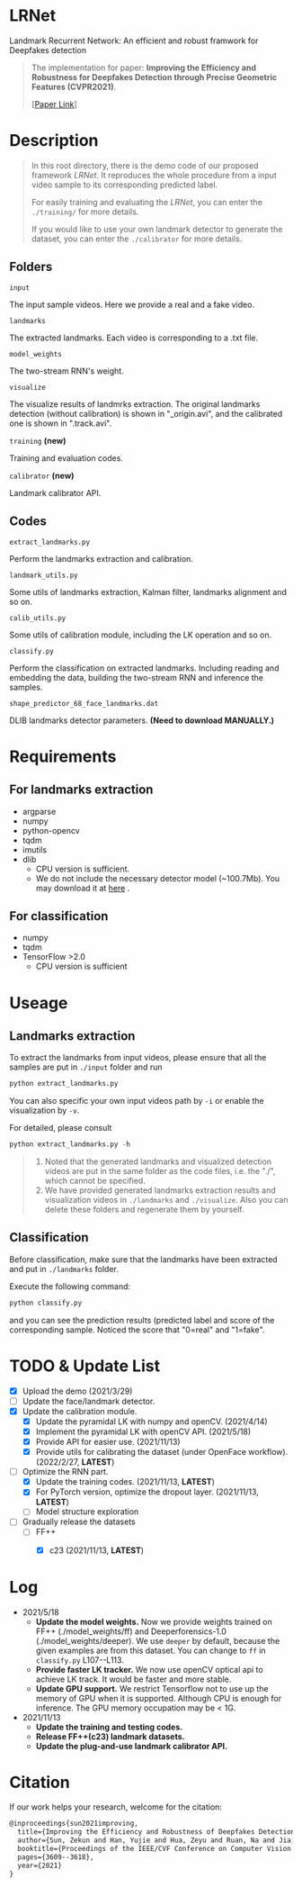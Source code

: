 # LRNet
Landmark Recurrent Network: An efficient and robust framwork for Deepfakes detection
> The implementation for paper: **Improving the Efficiency and Robustness for Deepfakes Detection through Precise Geometric Features (CVPR2021)**. 
> 
>[[Paper Link](https://arxiv.org/abs/2104.04480)]



# Description

> In this root directory, there is the demo code of our proposed framework *LRNet*. It reproduces the whole procedure from a input video sample to its corresponding predicted label. 
>
> For easily training and evaluating the *LRNet*, you can enter the `./training/` for more details.
>
> If you would like to use your own landmark detector to generate the dataset, you can enter the `./calibrator` for more details.

## Folders

`input`

The input sample videos. Here we provide a real and a fake video.

`landmarks`

The extracted landmarks. Each video is corresponding to a .txt file.

`model_weights`

The two-stream RNN's weight.

`visualize`

The visualize results of landmrks extraction. The original landmarks detection (without calibration) is shown in "_origin.avi", and the calibrated one is shown in ".track.avi".

`training` **(new)**

Training and evaluation codes.

`calibrator` **(new)**

Landmark calibrator API.

## Codes

`extract_landmarks.py`

Perform the landmarks extraction and calibration.

`landmark_utils.py`

Some utils of landmarks extraction, Kalman filter, landmarks alignment and so on.

`calib_utils.py`

Some utils of calibration module, including the LK operation and so on.

`classify.py`

Perform the classification on extracted landmarks. Including reading and embedding the data, building the two-stream RNN and inference the samples.

`shape_predictor_68_face_landmarks.dat`

DLIB landmarks detector parameters. **(Need to download MANUALLY.)**

# Requirements

## For landmarks extraction

- argparse
- numpy
- python-opencv
- tqdm
- imutils
- dlib
    - CPU version is sufficient.
    - We do not include the necessary detector model (~100.7Mb). You may download it at [here](http://dlib.net/files/shape_predictor_68_face_landmarks.dat.bz2) .


## For classification

- numpy
- tqdm
- TensorFlow >2.0
    - CPU version is sufficient



# Useage

## Landmarks extraction

To extract the landmarks from input videos, please ensure that all the samples are put in `./input` folder and run

```python
python extract_landmarks.py
```

You can also specific your own input videos path by `-i` or enable the visualization by `-v`.

For detailed, please consult

```python
python extract_landmarks.py -h
```

> 1. Noted that the generated landmarks and visualized detection videos are put in the same folder as the code files, i.e. the "./", which cannot be specified. 
> 2. We have provided generated landmarks extraction results and visualization videos in `./landmarks` and `./visualize`. Also you can delete these folders and regenerate them by yourself.

## Classification

Before classification, make sure that the landmarks have been extracted and put in `./landmarks` folder.

Execute the following command:

```python
python classify.py
```

and you can see the prediction results (predicted label and score of the corresponding sample. Noticed the score that "0=real" and "1=fake".



# TODO & Update List

- [x] Upload the demo (2021/3/29)
- [ ] Update the face/landmark detector.
- [x] Update the calibration module. 
  - [x] Update the pyramidal LK with numpy and openCV. (2021/4/14)
  - [x] Implement the pyramidal LK with openCV API. (2021/5/18)
  - [x] Provide API for easier use. (2021/11/13)
  - [x] Provide utils for calibrating the dataset (under OpenFace workflow). (2022/2/27, **LATEST**)
- [ ] Optimize the RNN part.
  - [x] Update the training codes. (2021/11/13, **LATEST**)
  - [x] For PyTorch version, optimize the dropout layer. (2021/11/13, **LATEST**)
  - [ ] Model structure exploration
- [ ] Gradually release the datasets
  - [ ] FF++
    - [x] c23 (2021/11/13, **LATEST**)



# Log
- 2021/5/18
  - **Update the model weights.** Now we provide weights trained on FF++ (./model_weights/ff) 
    and Deeperforensics-1.0 (./model_weights/deeper). We use `deeper` by default, 
    because the given examples are from this dataset. You can change to `ff` in `classify.py` 
    L107--L113.
  - **Provide faster LK tracker.** We now use openCV optical api to achieve LK track. It would be faster and more stable.
  - **Update GPU support.** We restrict Tensorflow not to use up the memory of GPU when it is supported. Although CPU is enough for inference. The GPU memory occupation may be < 1G.
- 2021/11/13
  - **Update the training and testing codes.**
  - **Release FF++(c23) landmark datasets.**
  - **Update the plug-and-use landmark calibrator API.**



# Citation

If our work helps your research, welcome for the citation:

```latex
@inproceedings{sun2021improving,
  title={Improving the Efficiency and Robustness of Deepfakes Detection through Precise Geometric Features},
  author={Sun, Zekun and Han, Yujie and Hua, Zeyu and Ruan, Na and Jia, Weijia},
  booktitle={Proceedings of the IEEE/CVF Conference on Computer Vision and Pattern Recognition (CVPR)},
  pages={3609--3618},
  year={2021}
}
```



